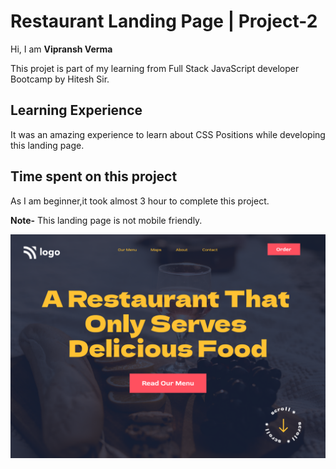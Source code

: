# Restaurant Landing Page | Project-2
Hi, I am **Vipransh Verma**

This projet is part of my learning from Full Stack JavaScript developer Bootcamp by Hitesh Sir.

## Learning Experience
It was an amazing experience to learn about  CSS Positions while developing this landing page.

## Time spent on this project
As I am beginner,it took almost 3 hour to complete  this project.

**Note-**  This landing page is not mobile friendly.

![image](assets/screenshot.png)

